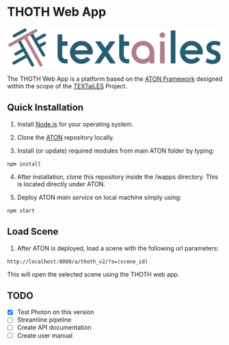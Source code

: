 # THOTH Web App

[![Header](./res/Logo-Textailes-Colour-RGB-Hor.png)](https://www.echoes-eccch.eu/textailes/)

The THOTH Web App is a platform based on the [ATON Framework](https://osiris.itabc.cnr.it/aton/) designed within the scope of the [TEXTaiLES](https://www.echoes-eccch.eu/textailes/) Project.


## Quick Installation

1) Install [Node.js](https://nodejs.org/) for your operating system.

2) Clone the [ATON](https://github.com/phoenixbf/aton) repository locally.

3) Install (or update) required modules from main ATON folder by typing:
```
npm install
```

4) After installation, clone this repository inside the /wapps directory. This is located directly under ATON.

5) Deploy ATON *main service* on local machine simply using:
```
npm start
```

## Load Scene

1) After ATON is deployed, load a scene with the following url parameters:
```
http://localhost:8080/a/thoth_v2/?s=(scene_id)
```
This will open the selected scene using the THOTH web app.


## TODO

- [x] Test Photon on this version
- [ ] Streamline pipeline
- [ ] Create API documentation
- [ ] Create user manual